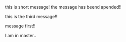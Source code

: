 this is short message!
the message has beend apended!!

this is the third message!!

message first!!

I am in master..